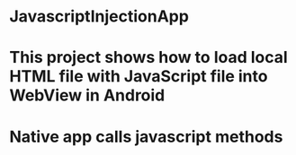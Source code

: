 # JavascriptInjectionApp
# This project shows how to load local HTML file with JavaScript file into WebView in Android
# Native app calls javascript methods

